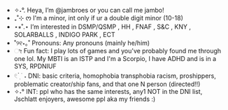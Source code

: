 - ✧˖°. Heya, I’m @jambroes or you can call me jambo!
- ₊˚⊹ ᰔ I'm a minor, int only if ur a double digit minor (10-18)
- ⋆⭒˚.⋆ I’m interested in DSMP/QSMP , HH , FNAF , S&C , KNY , SOLARBALLS , INDIGO PARK , ECT
- ˚୨୧⋆｡˚ Pronouns: Any pronouns (mainly he/him)
- ೀ Fun fact: I play lots of games and you've probably found me through one lol. My MBTI is an ISTP and I'm a Scorpio, I have ADHD and is in a SYS, RPDNIUF
- 𓏲 ๋࣭  ࣪ ˖ DNI: basic criteria, homophobia transphobia racism, proshippers, problematic creator/ship fans, and that one N person (directed!!)
- ✧˖° INT: ppl who has the same interests, any1 NOT in the DNI list, Jschlatt enjoyers, awesome ppl aka my friends :)

<!---
jambroes/jambroes is a ✨ special ✨ repository because its `README.md` (this file) appears on your GitHub profile.
You can click the Preview link to take a look at your changes.
--->
